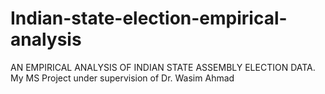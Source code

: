 # Indian-state-election-empirical-analysis
AN EMPIRICAL ANALYSIS OF INDIAN STATE ASSEMBLY ELECTION DATA. My MS Project under supervision of Dr. Wasim Ahmad
